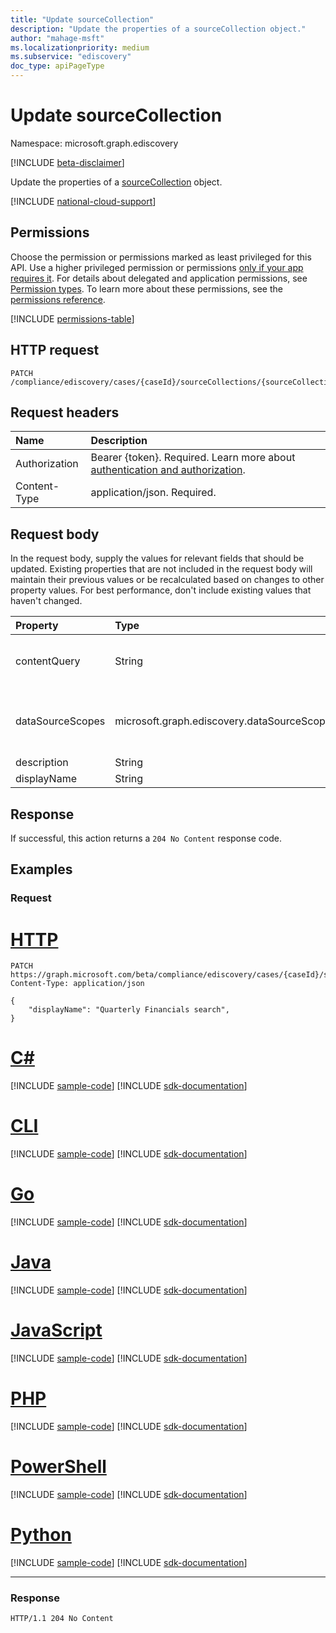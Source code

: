 ```yaml
---
title: "Update sourceCollection"
description: "Update the properties of a sourceCollection object."
author: "mahage-msft"
ms.localizationpriority: medium
ms.subservice: "ediscovery"
doc_type: apiPageType
---
```


# Update sourceCollection

Namespace: microsoft.graph.ediscovery

[!INCLUDE [beta-disclaimer](../../includes/beta-disclaimer.md)]

Update the properties of a [sourceCollection](../resources/ediscovery-sourcecollection.md) object.

[!INCLUDE [national-cloud-support](../../includes/global-only.md)]

## Permissions

Choose the permission or permissions marked as least privileged for this API. Use a higher privileged permission or permissions [only if your app requires it](/graph/permissions-overview#best-practices-for-using-microsoft-graph-permissions). For details about delegated and application permissions, see [Permission types](/graph/permissions-overview#permission-types). To learn more about these permissions, see the [permissions reference](/graph/permissions-reference).

<!-- { "blockType": "permissions", "name": "ediscovery_sourcecollection_update" } -->
[!INCLUDE [permissions-table](../includes/permissions/ediscovery-sourcecollection-update-permissions.md)]

## HTTP request

<!-- {
  "blockType": "ignored"
}
-->

``` http
PATCH /compliance/ediscovery/cases/{caseId}/sourceCollections/{sourceCollectionId}
```

## Request headers

|Name|Description|
|:---|:---|
|Authorization|Bearer {token}. Required. Learn more about [authentication and authorization](/graph/auth/auth-concepts).|
|Content-Type|application/json. Required.|

## Request body

In the request body, supply the values for relevant fields that should be updated. Existing properties that are not included in the request body will maintain their previous values or be recalculated based on changes to other property values. For best performance, don't include existing values that haven't changed.

|Property|Type|Description|
|:---|:---|:---|
|contentQuery|String|The query string in KQL (Keyword Query Language) query. For details, see [Keyword queries and search conditions for Content Search and eDiscovery](/microsoft-365/compliance/keyword-queries-and-search-conditions).  You can refine searches by using fields paired with values; for example, `subject:"Quarterly Financials" AND Date>=06/01/2016 AND Date<=07/01/2016`.|
|dataSourceScopes|microsoft.graph.ediscovery.dataSourceScopes|When specified, the collection will span across a service for an entire workload. Possible values are: `none`,`allTenantMailboxes`,`allTenantSites`,`allCaseCustodians`,`allCaseNoncustodialDataSources`. **Note:** Either one custodian or specifying dataSourceScope is required when creating a source collection.|
|description|String|The description of the **sourceCollection**.|
|displayName|String|The display name of the **sourceCollection**.|

## Response

If successful, this action returns a `204 No Content` response code.

## Examples

### Request


# [HTTP](#tab/http)
<!-- {
  "blockType": "request",
  "name": "update_sourcecollection"
}
-->

``` http
PATCH https://graph.microsoft.com/beta/compliance/ediscovery/cases/{caseId}/sourceCollections/1a9b4145d8f84e39bc45a7f68c5c5119
Content-Type: application/json

{
    "displayName": "Quarterly Financials search",
}
```

# [C#](#tab/csharp)
[!INCLUDE [sample-code](../includes/snippets/csharp/update-sourcecollection-csharp-snippets.md)]
[!INCLUDE [sdk-documentation](../includes/snippets/snippets-sdk-documentation-link.md)]

# [CLI](#tab/cli)
[!INCLUDE [sample-code](../includes/snippets/cli/update-sourcecollection-cli-snippets.md)]
[!INCLUDE [sdk-documentation](../includes/snippets/snippets-sdk-documentation-link.md)]

# [Go](#tab/go)
[!INCLUDE [sample-code](../includes/snippets/go/update-sourcecollection-go-snippets.md)]
[!INCLUDE [sdk-documentation](../includes/snippets/snippets-sdk-documentation-link.md)]

# [Java](#tab/java)
[!INCLUDE [sample-code](../includes/snippets/java/update-sourcecollection-java-snippets.md)]
[!INCLUDE [sdk-documentation](../includes/snippets/snippets-sdk-documentation-link.md)]

# [JavaScript](#tab/javascript)
[!INCLUDE [sample-code](../includes/snippets/javascript/update-sourcecollection-javascript-snippets.md)]
[!INCLUDE [sdk-documentation](../includes/snippets/snippets-sdk-documentation-link.md)]

# [PHP](#tab/php)
[!INCLUDE [sample-code](../includes/snippets/php/update-sourcecollection-php-snippets.md)]
[!INCLUDE [sdk-documentation](../includes/snippets/snippets-sdk-documentation-link.md)]

# [PowerShell](#tab/powershell)
[!INCLUDE [sample-code](../includes/snippets/powershell/update-sourcecollection-powershell-snippets.md)]
[!INCLUDE [sdk-documentation](../includes/snippets/snippets-sdk-documentation-link.md)]

# [Python](#tab/python)
[!INCLUDE [sample-code](../includes/snippets/python/update-sourcecollection-python-snippets.md)]
[!INCLUDE [sdk-documentation](../includes/snippets/snippets-sdk-documentation-link.md)]

---

### Response

<!-- {
  "blockType": "response",
  "truncated": true
}
-->

``` http
HTTP/1.1 204 No Content
```
